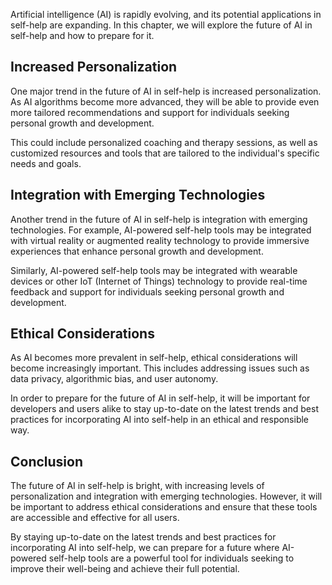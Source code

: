 
Artificial intelligence (AI) is rapidly evolving, and its potential applications in self-help are expanding. In this chapter, we will explore the future of AI in self-help and how to prepare for it.

Increased Personalization
-------------------------

One major trend in the future of AI in self-help is increased personalization. As AI algorithms become more advanced, they will be able to provide even more tailored recommendations and support for individuals seeking personal growth and development.

This could include personalized coaching and therapy sessions, as well as customized resources and tools that are tailored to the individual's specific needs and goals.

Integration with Emerging Technologies
--------------------------------------

Another trend in the future of AI in self-help is integration with emerging technologies. For example, AI-powered self-help tools may be integrated with virtual reality or augmented reality technology to provide immersive experiences that enhance personal growth and development.

Similarly, AI-powered self-help tools may be integrated with wearable devices or other IoT (Internet of Things) technology to provide real-time feedback and support for individuals seeking personal growth and development.

Ethical Considerations
----------------------

As AI becomes more prevalent in self-help, ethical considerations will become increasingly important. This includes addressing issues such as data privacy, algorithmic bias, and user autonomy.

In order to prepare for the future of AI in self-help, it will be important for developers and users alike to stay up-to-date on the latest trends and best practices for incorporating AI into self-help in an ethical and responsible way.

Conclusion
----------

The future of AI in self-help is bright, with increasing levels of personalization and integration with emerging technologies. However, it will be important to address ethical considerations and ensure that these tools are accessible and effective for all users.

By staying up-to-date on the latest trends and best practices for incorporating AI into self-help, we can prepare for a future where AI-powered self-help tools are a powerful tool for individuals seeking to improve their well-being and achieve their full potential.
